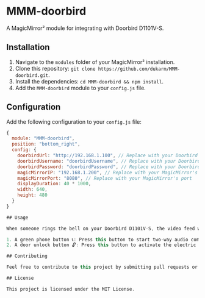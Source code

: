 # MMM-doorbird

A MagicMirror² module for integrating with Doorbird D1101V-S.

## Installation

1. Navigate to the `modules` folder of your MagicMirror² installation.
2. Clone this repository: `git clone https://github.com/dukarm/MMM-doorbird.git`.
3. Install the dependencies: `cd MMM-doorbird && npm install`.
4. Add the `MMM-doorbird` module to your `config.js` file.

## Configuration

Add the following configuration to your `config.js` file:

```javascript
{
  module: "MMM-doorbird",
  position: "bottom_right",
  config: {
    doorbirdUrl: "http://192.168.1.100", // Replace with your Doorbird's IP address
    doorbirdUsername: "doorbirdUsername", // Replace with your Doorbird username
    doorbirdPassword: "doorbirdPassword", // Replace with your Doorbird password
    magicMirrorIP: "192.168.1.200", // Replace with your MagicMirror's IP address
    magicMirrorPort: "8080", // Replace with your MagicMirror's port
    displayDuration: 40 * 1000,
    width: 640,
    height: 480
  }
}

## Usage

When someone rings the bell on your Doorbird D1101V-S, the video feed will be displayed on your MagicMirror² for 40 seconds (or the duration configured in `displayDuration`). There will be two buttons below the video feed:

1. A green phone button 📞: Press this button to start two-way audio communication through your MagicMirror's microphone. The button will turn red, and pressing it again will end the audio communication.
2. A door unlock button 🔓: Press this button to activate the electric door opener connected to your Doorbird device.

## Contributing

Feel free to contribute to this project by submitting pull requests or opening issues on the repository.

## License

This project is licensed under the MIT License.
